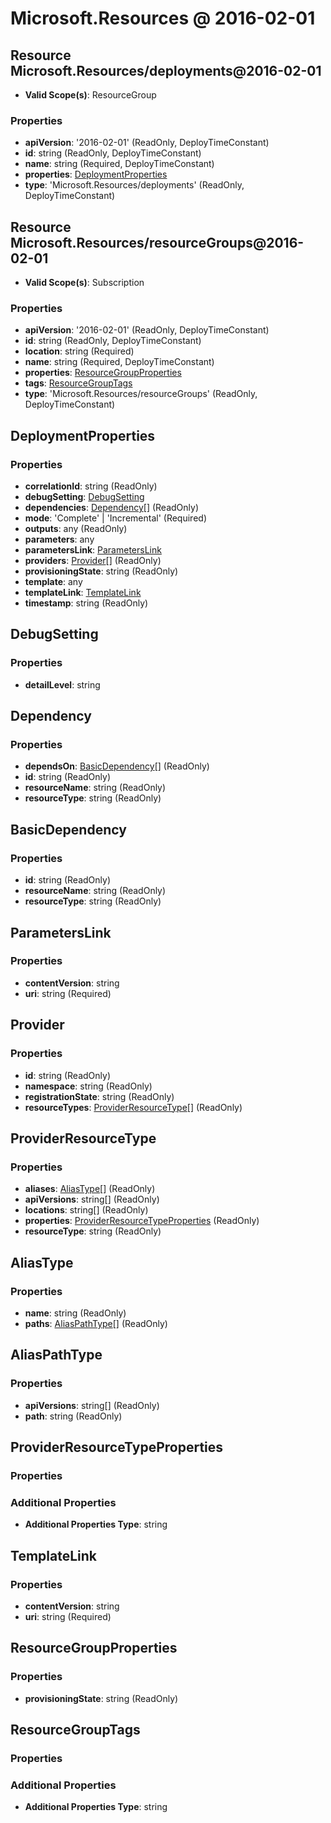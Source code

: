 # Microsoft.Resources @ 2016-02-01

## Resource Microsoft.Resources/deployments@2016-02-01
* **Valid Scope(s)**: ResourceGroup
### Properties
* **apiVersion**: '2016-02-01' (ReadOnly, DeployTimeConstant)
* **id**: string (ReadOnly, DeployTimeConstant)
* **name**: string (Required, DeployTimeConstant)
* **properties**: [DeploymentProperties](#deploymentproperties)
* **type**: 'Microsoft.Resources/deployments' (ReadOnly, DeployTimeConstant)

## Resource Microsoft.Resources/resourceGroups@2016-02-01
* **Valid Scope(s)**: Subscription
### Properties
* **apiVersion**: '2016-02-01' (ReadOnly, DeployTimeConstant)
* **id**: string (ReadOnly, DeployTimeConstant)
* **location**: string (Required)
* **name**: string (Required, DeployTimeConstant)
* **properties**: [ResourceGroupProperties](#resourcegroupproperties)
* **tags**: [ResourceGroupTags](#resourcegrouptags)
* **type**: 'Microsoft.Resources/resourceGroups' (ReadOnly, DeployTimeConstant)

## DeploymentProperties
### Properties
* **correlationId**: string (ReadOnly)
* **debugSetting**: [DebugSetting](#debugsetting)
* **dependencies**: [Dependency](#dependency)[] (ReadOnly)
* **mode**: 'Complete' | 'Incremental' (Required)
* **outputs**: any (ReadOnly)
* **parameters**: any
* **parametersLink**: [ParametersLink](#parameterslink)
* **providers**: [Provider](#provider)[] (ReadOnly)
* **provisioningState**: string (ReadOnly)
* **template**: any
* **templateLink**: [TemplateLink](#templatelink)
* **timestamp**: string (ReadOnly)

## DebugSetting
### Properties
* **detailLevel**: string

## Dependency
### Properties
* **dependsOn**: [BasicDependency](#basicdependency)[] (ReadOnly)
* **id**: string (ReadOnly)
* **resourceName**: string (ReadOnly)
* **resourceType**: string (ReadOnly)

## BasicDependency
### Properties
* **id**: string (ReadOnly)
* **resourceName**: string (ReadOnly)
* **resourceType**: string (ReadOnly)

## ParametersLink
### Properties
* **contentVersion**: string
* **uri**: string (Required)

## Provider
### Properties
* **id**: string (ReadOnly)
* **namespace**: string (ReadOnly)
* **registrationState**: string (ReadOnly)
* **resourceTypes**: [ProviderResourceType](#providerresourcetype)[] (ReadOnly)

## ProviderResourceType
### Properties
* **aliases**: [AliasType](#aliastype)[] (ReadOnly)
* **apiVersions**: string[] (ReadOnly)
* **locations**: string[] (ReadOnly)
* **properties**: [ProviderResourceTypeProperties](#providerresourcetypeproperties) (ReadOnly)
* **resourceType**: string (ReadOnly)

## AliasType
### Properties
* **name**: string (ReadOnly)
* **paths**: [AliasPathType](#aliaspathtype)[] (ReadOnly)

## AliasPathType
### Properties
* **apiVersions**: string[] (ReadOnly)
* **path**: string (ReadOnly)

## ProviderResourceTypeProperties
### Properties
### Additional Properties
* **Additional Properties Type**: string

## TemplateLink
### Properties
* **contentVersion**: string
* **uri**: string (Required)

## ResourceGroupProperties
### Properties
* **provisioningState**: string (ReadOnly)

## ResourceGroupTags
### Properties
### Additional Properties
* **Additional Properties Type**: string

